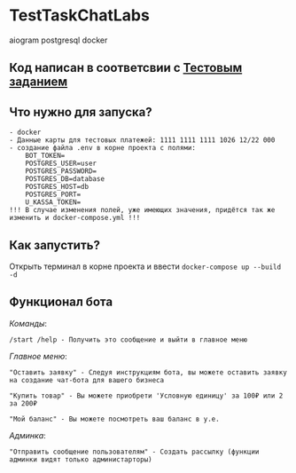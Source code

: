 # TestTaskChatLabs
 aiogram postgresql docker

## Код написан в соответсвии с [Тестовым заданием](https://docs.google.com/document/d/1xqDH_dgCPx71sRElnDQ3Ryns1cUDpAXOiC1vRacEx1g/edit?pli=1)

## Что нужно для запуска?
    - docker  
    - Данные карты для тестовых платежей: 1111 1111 1111 1026 12/22 000
    - создание файла .env в корне проекта c полями:
        BOT_TOKEN=
        POSTGRES_USER=user
        POSTGRES_PASSWORD=
        POSTGRES_DB=database
        POSTGRES_HOST=db
        POSTGRES_PORT=
        U_KASSA_TOKEN=
    !!! В случае изменения полей, уже имеющих значения, придётся так же изменить и docker-compose.yml !!!

## Как запустить?
  Открыть терминал в корне проекта и ввести ```docker-compose up --build -d```

## Функционал бота

_Команды_:

    /start /help - Получить это сообщение и выйти в главное меню

_Главное меню_:

    "Оставить заявку" - Следуя инструкциям бота, вы можете оставить заявку на создание чат-бота для вашего бизнеса
    
    "Купить товар" - Вы можете приобрети 'Условную единицу' за 100₽ или 2 за 200₽
    
    "Мой баланс" - Вы можете посмотреть ваш баланс в у.е.
    
_Админка_:

    "Отправить сообщение пользователям" - Создать рассылку (функции админки видят только администарторы)


